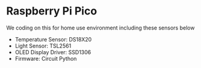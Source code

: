 # Raspberry Pi Pico

We coding on this for home use environment including these sensors below
 - Temperature Sensor: DS18X20
 - Light Sensor: TSL2561
 - OLED Display Driver: SSD1306
 - Firmware: Circuit Python
